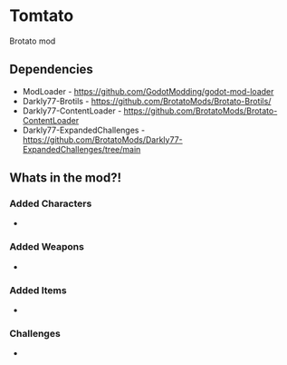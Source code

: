# Tomtato
Brotato mod

## Dependencies
* ModLoader - https://github.com/GodotModding/godot-mod-loader
* Darkly77-Brotils - https://github.com/BrotatoMods/Brotato-Brotils/
* Darkly77-ContentLoader - https://github.com/BrotatoMods/Brotato-ContentLoader
* Darkly77-ExpandedChallenges - https://github.com/BrotatoMods/Darkly77-ExpandedChallenges/tree/main

## Whats in the mod?!
### Added Characters
* 

### Added Weapons
* 

### Added Items
* 

### Challenges
* 